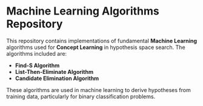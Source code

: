 # Machine Learning Algorithms Repository

This repository contains implementations of fundamental **Machine Learning** algorithms used for **Concept Learning** in hypothesis space search. The algorithms included are:

- **Find-S Algorithm**
- **List-Then-Eliminate Algorithm**
- **Candidate Elimination Algorithm**

These algorithms are used in machine learning to derive hypotheses from training data, particularly for binary classification problems.




